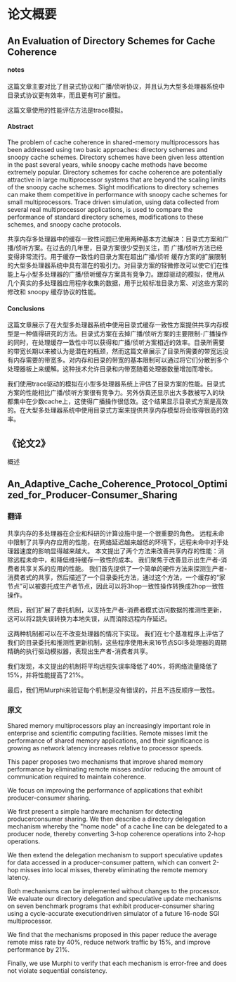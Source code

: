 # 论文概要

## An Evaluation of Directory Schemes for Cache Coherence

#### notes

这篇文章主要对比了目录式协议和广播/侦听协议，并且认为大型多处理器系统中目录式协议更有效率，而且更有可扩展性。

这篇文章使用的性能评估方法是trace模拟。

#### Abstract

The problem of cache coherence in shared-memory multiprocessors has been addressed using two basic approaches: directory schemes and snoopy cache schemes. Directory schemes have been given less attention in the past several years, while snoopy cache methods have become extremely popular. Directory schemes for cache coherence are potentially attractive in large multiprocessor systems that are beyond the scaling limits of the snoopy cache schemes. Slight modifications to directory schemes can make them competitive in performance with snoopy cache schemes for small multiprocessors. Trace driven simulation, using data collected from several real multiprocessor applications, is used to compare the performance of standard directory schemes, modifications to these schemes, and snoopy cache protocols.

共享内存多处理器中的缓存一致性问题已使用两种基本方法解决：目录式方案和广播/侦听方案。在过去的几年里，目录方案很少受到关注，而 广播/侦听方法已经变得非常流行。用于缓存一致性的目录方案在超出广播/侦听 缓存方案的扩展限制的大型多处理器系统中具有潜在的吸引力。对目录方案的轻微修改可以使它们在性能上与小型多处理器的广播/侦听缓存方案具有竞争力。跟踪驱动的模拟，使用从几个真实的多处理器应用程序收集的数据，用于比较标准目录方案、对这些方案的修改和 snoopy 缓存协议的性能。

#### Conclusions

这篇文章展示了在大型多处理器系统中使用目录式缓存一致性方案提供共享内存模型是一种值得研究的方法。目录式方案在去掉广播/侦听方案的主要限制-广播操作的同时，在处理缓存一致性中可以获得和广播/侦听方案相近的效率。目录所需要的带宽长期以来被认为是潜在的瓶颈，然而这篇文章展示了目录所需要的带宽远没有内存需要的带宽多。对内存和目录的带宽的基本限制可以通过将它们分散到多个处理器板上来缓解。这种技术允许目录和内带宽随着处理器数量增加而增长。

我们使用trace驱动的模拟在小型多处理器系统上评估了目录方案的性能。目录式方案的性能相比广播/侦听方案很有竞争力。另外仿真还显示出大多数被写入的块都集中在少数cache上，这使得广播操作很低效。这个结果显示目录式方案是高效的。在大型多处理器系统中使用目录式方案来提供共享内存模型将会取得很高的效率。



## 《论文2》

概述



## An_Adaptive_Cache_Coherence_Protocol_Optimized_for_Producer-Consumer_Sharing

### 翻译

共享内存的多处理器在企业和科研的计算设施中是一个很重要的角色。
远程未命中限制了共享内存应用的性能，在网络延迟越来越低的环境下，远程未命中对于处理器速度的影响显得越来越大。
本文提出了两个方法来改善共享内存的性能：消除远程未命中，和降低维持缓存一致性的成本。
我们聚焦于改善显示出生产者-消费者共享关系的应用的性能。
我们首先提供了一个简单的硬件方法来探测生产者-消费者式的共享，然后描述了一个目录委托方法，通过这个方法，一个缓存的“家节点”可以被委托成生产者节点，因此可以将3hop一致性操作转换成2hop一致性操作。

然后，我们扩展了委托机制，以支持生产者-消费者模式访问数据的推测性更新，这可以将2跳失误转换为本地失误，从而消除远程内存延迟。

这两种机制都可以在不改变处理器的情况下实现。
我们在七个基准程序上评估了我们的目录委托和推测性更新机制，这些程序使用未来16节点SGI多处理器的周期精确的执行驱动模拟器，表现出生产者-消费者共享。

我们发现，本文提出的机制将平均远程失误率降低了40%，将网络流量降低了15%，并将性能提高了21%。

最后，我们用Murphi来验证每个机制是没有错误的，并且不违反顺序一致性。

### 原文

Shared memory multiprocessors play an increasingly important role in enterprise and scientific computing facilities.
Remote misses limit the performance of shared memory applications, and their significance is growing as network latency
increases relative to processor speeds.

This paper proposes two mechanisms that improve shared memory performance by eliminating remote misses and/or reducing the amount of communication required to maintain coherence. 

We focus on improving the performance of applications that exhibit producer-consumer sharing. 

We first present a simple hardware mechanism for detecting producerconsumer sharing. We then describe a directory delegation mechanism whereby the "home node" of a cache line can be delegated to a producer node, thereby converting 3-hop coherence operations into 2-hop operations. 

We then extend the delegation mechanism to support speculative updates for data accessed in a producer-consumer pattern, which can convert 2-hop misses into local misses, thereby eliminating the remote memory latency. 

Both mechanisms can be implemented without changes to the processor. 
We evaluate our directory delegation and speculative update mechanisms on seven benchmark programs that exhibit producer-consumer sharing using a cycle-accurate executiondriven simulator of a future 16-node SGI multiprocessor.

We find that the mechanisms proposed in this paper reduce the average remote miss rate by 40%, reduce network traffic by 15%, and improve performance by 21%. 

Finally, we use Murphi to verify that each mechanism is error-free and does not violate 
sequential consistency.
